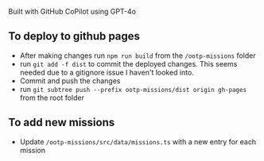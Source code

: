 Built with GitHub CoPilot using GPT-4o

## To deploy to github pages

- After making changes run `npm run build` from the `/ootp-missions` folder
- run `git add -f dist` to commit the deployed changes. This seems needed due to a gitignore issue I haven't looked into.
- Commit and push the changes
- run `git subtree push --prefix ootp-missions/dist origin gh-pages` from the root folder

## To add new missions

- Update `/ootp-missions/src/data/missions.ts` with a new entry for each mission
